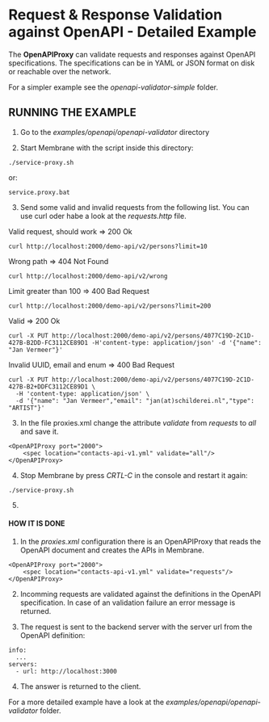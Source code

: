# Request & Response Validation against OpenAPI - Detailed Example

The **OpenAPIProxy** can validate requests and responses against OpenAPI specifications. The specifications can be in YAML or JSON format on disk or reachable over the network.

For a simpler example see the _openapi-validator-simple_ folder.


## RUNNING THE EXAMPLE

1. Go to the _examples/openapi/openapi-validator_ directory

2. Start Membrane with the script inside this directory:

```
./service-proxy.sh
```

or:

```
service.proxy.bat
```

3. Send some valid and invalid requests from the following list. You can use curl oder habe a look at the _requests.http_ file.

Valid request, should work => 200 Ok

```
curl http://localhost:2000/demo-api/v2/persons?limit=10
```

Wrong path => 404 Not Found

```
curl http://localhost:2000/demo-api/v2/wrong
```

Limit greater than 100 => 400 Bad Request

```
curl http://localhost:2000/demo-api/v2/persons?limit=200
```

Valid => 200 Ok

```
curl -X PUT http://localhost:2000/demo-api/v2/persons/4077C19D-2C1D-427B-B2DD-FC3112CE89D1 -H'content-type: application/json' -d '{"name": "Jan Vermeer"}'
```

Invalid UUID, email and enum => 400 Bad Request

```
curl -X PUT http://localhost:2000/demo-api/v2/persons/4077C19D-2C1D-427B-B2+DDFC3112CE89D1 \
  -H 'content-type: application/json' \
  -d '{"name": "Jan Vermeer","email": "jan(at)schilderei.nl","type": "ARTIST"}'
```

3. In the file proxies.xml change the attribute _validate_ from _requests_ to _all_ and save it.

```
<OpenAPIProxy port="2000">
    <spec location="contacts-api-v1.yml" validate="all"/>
</OpenAPIProxy>
```

4. Stop Membrane by press *CRTL-C* in the console and restart it again:

```
./service-proxy.sh
```

5. 


#### HOW IT IS DONE

1. In the _proxies.xml_ configuration there is an OpenAPIProxy that reads the OpenAPI document and creates the APIs in Membrane.   

```
<OpenAPIProxy port="2000">
    <spec location="contacts-api-v1.yml" validate="requests"/>
</OpenAPIProxy>
```

2. Incomming requests are validated against the definitions in the OpenAPI specification. In case of an validation failure an error message is returned. 

3. The request is sent to the backend server with the server url from the OpenAPI definition:

```
info:
  ...
servers:
  - url: http://localhost:3000
```

4. The answer is returned to the client.

For a more detailed example have a look at the _examples/openapi/openapi-validator_ folder.